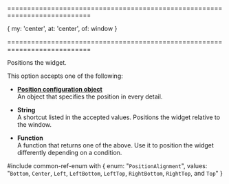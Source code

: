 ===========================================================================
<!--default-->{ my: 'center', at: 'center', of: window }<!--/default-->
===========================================================================

<!--shortDescription-->
Positions the widget.
<!--/shortDescription-->

<!--fullDescription-->
This option accepts one of the following:

- **[Position configuration object](/Documentation/ApiReference/Common/Object_Structures/positionConfig/)**    
An object that specifies the position in every detail.

- **String**        
A shortcut listed in the accepted values. Positions the widget relative to the window.

- **Function**      
A function that returns one of the above. Use it to position the widget differently depending on a condition.

#include common-ref-enum with {
    enum: "`PositionAlignment`",
    values: "`Bottom`, `Center`, `Left`, `LeftBottom`, `LeftTop`, `RightBottom`, `RightTop`, and `Top`"
}
<!--/fullDescription-->